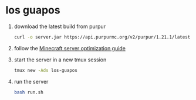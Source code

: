 # los guapos

1. download the latest build from purpur

   ```bash
   curl -o server.jar https://api.purpurmc.org/v2/purpur/1.21.1/latest/download
   ```

1. follow the [Minecraft server optimization guide](https://github.com/YouHaveTrouble/minecraft-optimization/blob/1.21/README.md)

1. start the server in a new tmux session

   ```bash
   tmux new -Ads los-guapos
   ```

1. run the server

   ```bash
   bash run.sh
   ```
